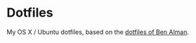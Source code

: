 # Dotfiles

My OS X / Ubuntu dotfiles, based on the [dotfiles of Ben Alman]("https://github.com/cowboy/dotfiles/"). 
